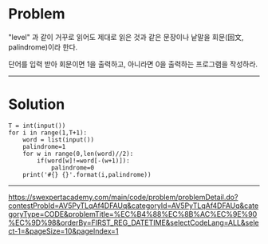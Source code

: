# Problem

"level" 과 같이 거꾸로 읽어도 제대로 읽은 것과 같은 문장이나 낱말을 회문(回文, palindrome)이라 한다.

단어를 입력 받아 회문이면 1을 출력하고, 아니라면 0을 출력하는 프로그램을 작성하라.

----------------------------
# Solution

```
T = int(input())
for i in range(1,T+1):
    word = list(input())
    palindrome=1
    for w in range(0,len(word)//2):
        if(word[w]!=word[-(w+1)]):
            palindrome=0
    print('#{} {}'.format(i,palindrome))
```

------------------------------------------

https://swexpertacademy.com/main/code/problem/problemDetail.do?contestProbId=AV5PyTLqAf4DFAUq&categoryId=AV5PyTLqAf4DFAUq&categoryType=CODE&problemTitle=%EC%B4%88%EC%8B%AC%EC%9E%90%EC%9D%98&orderBy=FIRST_REG_DATETIME&selectCodeLang=ALL&select-1=&pageSize=10&pageIndex=1
